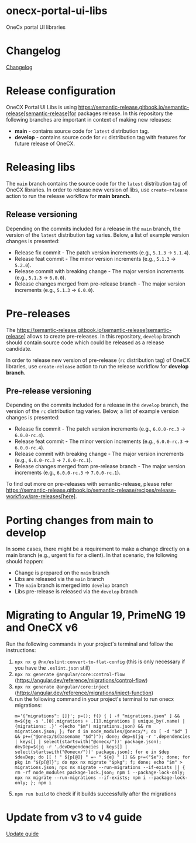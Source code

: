 # onecx-portal-ui-libs

OneCx portal UI libraries

# Changelog

[Changelog](CHANGELOG.md)

# Release configuration

OneCX Portal UI Libs is using https://semantic-release.gitbook.io/semantic-release[semantic-release]for packages release. In this repository the following branches are important in context of making new releases:

- **main** - contains source code for `latest` distribution tag.
- **develop** - contains source code for `rc` distribution tag with features for future release of OneCX.

# Releasing libs

The `main` branch contains the source code for the `latest` distribution tag of OneCX libraries. In order to release new version of libs, use `create-release` action to run the release workflow for **main branch**.

## Release versioning

Depending on the commits included for a release in the `main` branch, the version of the `latest` distribution tag varies. Below, a list of example version changes is presented:

- Release fix commit - The patch version increments (e.g., `5.1.3` &#8594; `5.1.4`).
- Release feat commit - The minor version increments (e.g., `5.1.3` &#8594; `5.2.0`).
- Release commit with breaking change - The major version increments (e.g., `5.1.3` &#8594; `6.0.0`).
- Release changes merged from pre-release branch - The major version increments (e.g., `5.1.3` &#8594; `6.0.0`).

# Pre-releases

The https://semantic-release.gitbook.io/semantic-release[semantic-release] allows to create pre-releases. In this repository, `develop` branch should contain source code which could be released as a release candidate.

In order to release new version of pre-release (`rc` distribution tag) of OneCX libraries, use `create-release` action to run the release workflow for **develop branch**.

## Pre-release versioning

Depending on the commits included for a release in the `develop` branch, the version of the `rc` distribution tag varies. Below, a list of example version changes is presented:

- Release fix commit - The patch version increments (e.g., `6.0.0-rc.3` &#8594; `6.0.0-rc.4`).
- Release feat commit - The minor version increments (e.g., `6.0.0-rc.3` &#8594; `6.0.0-rc.4`).
- Release commit with breaking change - The major version increments (e.g., `6.0.0-rc.3` &#8594; `7.0.0-rc.1`).
- Release changes merged from pre-release branch - The major version increments (e.g., `6.0.0-rc.3` &#8594; `7.0.0-rc.1`).

To find out more on pre-releases with semantic-release, please refer https://semantic-release.gitbook.io/semantic-release/recipes/release-workflow/pre-releases[here].

# Porting changes from main to develop

In some cases, there might be a requirement to make a change directly on a main branch (e.g., urgent fix for a client). In that scenario, the following should happen:

- Change is prepared on the `main` branch
- Libs are released via the `main` branch
- The `main` branch is merged into `develop` branch
- Libs pre-release is released via the `develop` branch

# Migrating to Angular 19, PrimeNG 19 and OneCX v6
Run the following commands in your project's terminal and follow the instructions:

1. `npx nx g @nx/eslint:convert-to-flat-config` (this is only necessary if you have the `.eslint.json` still) 
2. `npx nx generate @angular/core:control-flow` (https://angular.dev/reference/migrations/control-flow)
3. `npx nx generate @angular/core:inject` (https://angular.dev/reference/migrations/inject-function) 
4. run the following command in your project's terminal to run onecx migrations:
    ```
    m='{"migrations": []}'; p=(); f() { [ -f "migrations.json" ] && m=$(jq -s '.[0].migrations + .[1].migrations | unique_by(.name) | {migrations: .}' <(echo "$m") migrations.json) && rm migrations.json; }; for d in node_modules/@onecx/*; do [ -d "$d" ] && p+=("@onecx/$(basename "$d")"); done; dep=$(jq -r '.dependencies | keys[] | select(startswith("@onecx/"))' package.json); devDep=$(jq -r '.devDependencies | keys[] | select(startswith("@onecx/"))' package.json); for e in $dep $devDep; do [[ ! " ${p[@]} " =~ " ${e} " ]] && p+=("$e"); done; for pkg in "${p[@]}"; do npx nx migrate "$pkg"; f; done; echo "$m" > migrations.json; npx nx migrate --run-migrations --if-exists || { rm -rf node_modules package-lock.json; npm i --package-lock-only; npx nx migrate --run-migrations --if-exists; npm i --package-lock-only; }; npm i
    ```
5. `npm run build` to check if it builds successfully after the migrations

# Update from v3 to v4 guide

[Update guide](update-guide.md)
